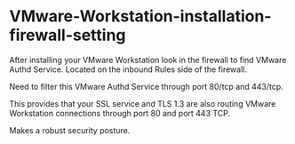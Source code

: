 # VMware-Workstation-installation-firewall-setting
After installing your VMware Workstation look in the firewall to find VMware Authd Service.  Located on the inbound Rules side of the firewall.

Need to filter this VMware Authd Service through port 80/tcp and 443/tcp.  

This provides that your SSL service and TLS 1.3 are also routing VMware Workstation connections through port 80 and port 443 TCP.  

Makes a robust security posture.
